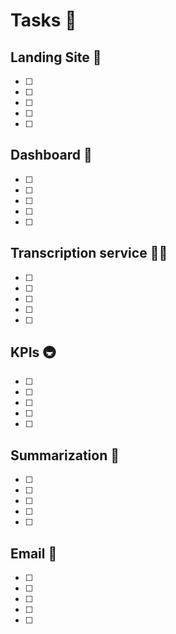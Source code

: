 # Tasks 📝

## Landing Site 🛬

- [ ] 

- [ ] 

- [ ] 

- [ ] 

- [ ] 


## Dashboard 💨

- [ ] 

- [ ] 

- [ ] 

- [ ] 

- [ ] 


## Transcription service 🐕‍🦺

- [ ] 

- [ ] 

- [ ] 

- [ ] 

- [ ] 


## KPIs 🚇

- [ ] 

- [ ] 

- [ ] 

- [ ] 

- [ ] 


## Summarization 🌅

- [ ] 

- [ ] 

- [ ] 

- [ ] 

- [ ] 


## Email 📨
- [ ] 

- [ ] 

- [ ] 

- [ ] 

- [ ] 


